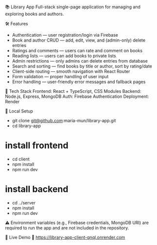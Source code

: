 📚 Library App
Full-stack single-page application for managing and exploring books and authors.

🛠 Features
- Authentication — user registration/login via Firebase
- Book and author CRUD — add, edit, view, and (admin-only) delete entries
- Ratings and comments — users can rate and comment on books
- Reading lists — users can add books to private lists
- Admin restrictions — only admins can delete entries from database
- Search and sorting — find books by title or author, sort by rating/date
- Client-side routing — smooth navigation with React Router
- Form validation — proper handling of user input
- Error handling — user-friendly error messages and fallback pages

🧪 Tech Stack
Frontend: React + TypeScript, CSS Modules
Backend: Node.js, Express, MongoDB
Auth: Firebase Authentication
Deployment: Render

💾 Local Setup
- git clone git@github.com:maria-mun/library-app.git
- cd library-app

# install frontend
- cd client
- npm install
- npm run dev

# install backend
- cd ../server
- npm install
- npm run dev

⚠️ Environment variables (e.g., Firebase credentials, MongoDB URI) are required to run the app and are not included in the repository.

🚀 Live Demo
🔗 https://library-app-client-qnql.onrender.com
